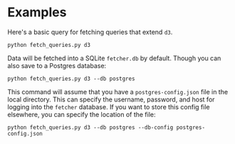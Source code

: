 # Examples

Here's a basic query for fetching queries that extend `d3`.

    python fetch_queries.py d3

Data will be fetched into a SQLite `fetcher.db` by default.
Though you can also save to a Postgres database:

    python fetch_queries.py d3 --db postgres

This command will assume that you have a `postgres-config.json` file in the local directory.
This can specify the username, password, and host for logging into the `fetcher` database.
If you want to store this config file elsewhere, you can specify the location of the file:

    python fetch_queries.py d3 --db postgres --db-config postgres-config.json
